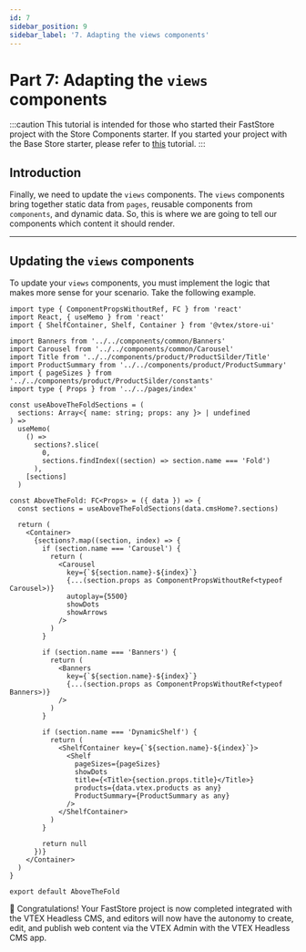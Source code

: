 ```yaml
---
id: 7
sidebar_position: 9
sidebar_label: '7. Adapting the views components'
---
```


# Part 7: Adapting the `views` components

:::caution
This tutorial is intended for those who started their FastStore project with the Store Components starter. If you started your project with the Base Store starter, please refer to [this](/tutorials/cms-overview) tutorial.
:::

## Introduction

Finally, we need to update the `views` components. The `views` components bring together static data from `pages`, reusable components from `components`, and dynamic data. So, this is where we are going to tell our components which content it should render.

---

## Updating the `views` components

To update your `views` components, you must implement the logic that makes more sense for your scenario. Take the following example.

```tsx
import type { ComponentPropsWithoutRef, FC } from 'react'
import React, { useMemo } from 'react'
import { ShelfContainer, Shelf, Container } from '@vtex/store-ui'

import Banners from '../../components/common/Banners'
import Carousel from '../../components/common/Carousel'
import Title from '../../components/product/ProductSilder/Title'
import ProductSummary from '../../components/product/ProductSummary'
import { pageSizes } from '../../components/product/ProductSilder/constants'
import type { Props } from '../../pages/index'

const useAboveTheFoldSections = (
  sections: Array<{ name: string; props: any }> | undefined
) =>
  useMemo(
    () =>
      sections?.slice(
        0,
        sections.findIndex((section) => section.name === 'Fold')
      ),
    [sections]
  )

const AboveTheFold: FC<Props> = ({ data }) => {
  const sections = useAboveTheFoldSections(data.cmsHome?.sections)

  return (
    <Container>
      {sections?.map((section, index) => {
        if (section.name === 'Carousel') {
          return (
            <Carousel
              key={`${section.name}-${index}`}
              {...(section.props as ComponentPropsWithoutRef<typeof Carousel>)}
              autoplay={5500}
              showDots
              showArrows
            />
          )
        }

        if (section.name === 'Banners') {
          return (
            <Banners
              key={`${section.name}-${index}`}
              {...(section.props as ComponentPropsWithoutRef<typeof Banners>)}
            />
          )
        }

        if (section.name === 'DynamicShelf') {
          return (
            <ShelfContainer key={`${section.name}-${index}`}>
              <Shelf
                pageSizes={pageSizes}
                showDots
                title={<Title>{section.props.title}</Title>}
                products={data.vtex.products as any}
                ProductSummary={ProductSummary as any}
              />
            </ShelfContainer>
          )
        }

        return null
      })}
    </Container>
  )
}

export default AboveTheFold
```

🎉 Congratulations! Your FastStore project is now completed integrated with the VTEX Headless CMS, and editors will now have the autonomy to create, edit, and publish web content via the VTEX Admin with the VTEX Headless CMS app.
